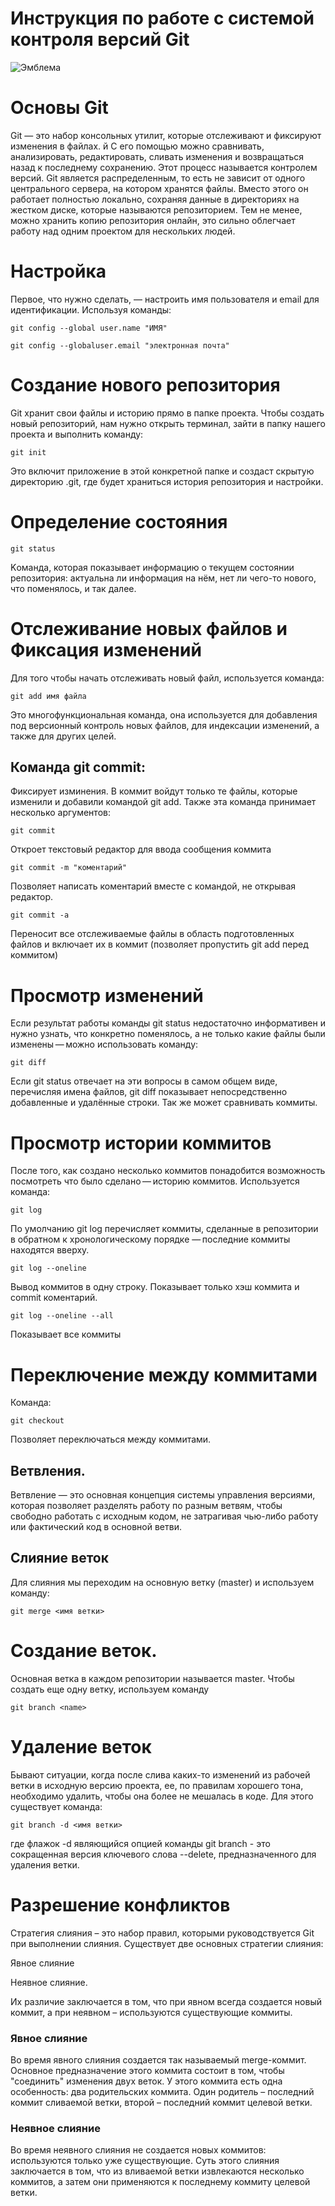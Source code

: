 # **Инструкция по работе с системой контроля версий Git**

![Эмблема](GIT.jpg)

# Основы Git

Git — это набор консольных утилит, которые отслеживают и фиксируют изменения в файлах. й С его помощью можно сравнивать, анализировать, редактировать, сливать изменения и возвращаться назад к последнему сохранению. Этот процесс называется контролем версий. Git является распределенным, то есть не зависит от одного центрального сервера, на котором хранятся файлы. Вместо этого он работает полностью локально, сохраняя данные в директориях на жестком диске, которые называются репозиторием. Тем не менее, можно хранить копию репозитория онлайн, это сильно облегчает работу над одним проектом для нескольких людей.

# Настройка

Первое, что нужно сделать, — настроить имя пользователя и email для идентификации. Используя команды:

    git config --global user.name "ИМЯ"

    git config --globaluser.email "электронная почта" 

# Создание нового репозитория

Git хранит свои файлы и историю прямо в папке проекта. Чтобы создать новый репозиторий, нам нужно открыть терминал, зайти в папку нашего проекта и выполнить команду:

    git init

 Это включит приложение в этой конкретной папке и создаст скрытую директорию .git, где будет храниться история репозитория и настройки. 

# Определение состояния

    git status

Kоманда, которая показывает информацию о текущем состоянии репозитория: актуальна ли информация на нём, нет ли чего-то нового, что поменялось, и так далее.


# Отслеживание новых файлов и Фиксация изменений

Для того чтобы начать отслеживать  новый файл, используется команда:

    git add имя файла

Это многофункциональная команда, она используется для добавления под версионный контроль новых файлов, для индексации изменений, а также для других целей.

 ## Команда git commit:

Фиксирует изминения. В коммит войдут только те файлы, которые изменили и добавили командой git add. Также эта команда принимает несколько аргументов:

    git commit 

Откроет текстовый редактор для ввода сообщения коммита

    git commit -m "коментарий"

Позволяет написать коментарий вместе с командой, не открывая редактор.

    git commit -a 

Переносит все отслеживаемые файлы в область подготовленных файлов и включает их в коммит (позволяет пропустить git add перед коммитом) 


# Просмотр изменений

Если результат работы команды git status недостаточно информативен и нужно узнать, что конкретно поменялось, а не только какие файлы были изменены — можно использовать команду: 

    git diff 

 Если git status отвечает на эти вопросы в самом общем виде, перечисляя имена файлов, git diff показывает непосредственно добавленные и удалённые строки. Так же может сравнивать коммиты.

 # Просмотр истории коммитов

 После того, как создано несколько коммитов понадобится возможность посмотреть что было сделано — историю коммитов. Используется команда: 

    git log 

 По умолчанию git log перечисляет коммиты, сделанные в репозитории в обратном к хронологическому порядке — последние коммиты находятся вверху. 

    git log --oneline

Вывод коммитов в одну строку. Показывает только хэш коммита и commit коментарий.

    git log --oneline --all 

Показывает все коммиты

# Переключение между коммитами

Команда:

    git checkout

Позволяет переключаться между коммитами.

## Ветвления.

Ветвление — это основная концепция системы управления версиями, которая позволяет разделять работу по разным ветвям, чтобы свободно работать с исходным кодом, не затрагивая чью-либо работу или фактический код в основной ветви.

 ## Слияние веток

Для слияния мы переходим на основную ветку (master) и используем команду: 

    git merge <имя ветки>

# Создание веток.

Основная ветка в каждом репозитории называется master. Чтобы создать еще одну ветку, используем команду 

    git branch <name>

 # Удаление веток

Бывают ситуации, когда после слива каких-то изменений из рабочей ветки в исходную версию проекта, ее, по правилам хорошего тона, необходимо удалить, чтобы она более не мешалась в коде. Для этого существует команда:

    git branch -d <имя ветки>

 где флажок -d являющийся опцией команды git branch - это сокращенная версия ключевого слова --delete, предназначенного для удаления ветки.

# Разрешение конфликтов

Стратегия слияния – это набор правил, которыми руководствуется Git при выполнении слияния.  Существует две основных стратегии слияния:

 Явное слияние

Неявное слияние.

Их различие заключается в том, что при явном всегда создается новый коммит, а при неявном – используются существующие коммиты.

### Явное слияние

Во время явного слияния создается так называемый merge-коммит. Основное предназначение этого коммита состоит в том, чтобы "соединить" изменения двух веток. У этого коммита есть одна особенность: два родительских коммита. Один родитель – последний коммит сливаемой ветки, второй – последний коммит целевой ветки. 


### Неявное слияние

Во время неявного слияния не создается новых коммитов: используются только уже существующие. Суть этого слияния заключается в том, что из вливаемой ветки извлекаются несколько коммитов, а затем они применяются к последнему коммиту целевой ветки.

